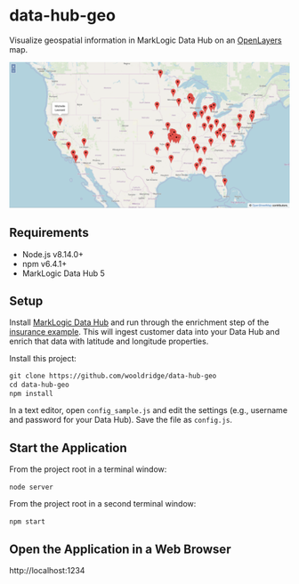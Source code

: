 # data-hub-geo

Visualize geospatial information in MarkLogic Data Hub on an [OpenLayers](https://openlayers.org/) map.

<img src="https://raw.githubusercontent.com/wooldridge/data-hub-geo/master/images/screenshot.png" alt="Map" style="width: 600px;"/>

## Requirements

- Node.js v8.14.0+
- npm v6.4.1+
- MarkLogic Data Hub 5

## Setup

Install [MarkLogic Data Hub](https://github.com/marklogic/marklogic-data-hub) and run through the enrichment step of the [insurance example](https://github.com/marklogic/marklogic-data-hub/tree/master/examples/insurance). This will ingest customer data into your Data Hub and enrich that data with latitude and longitude properties.

Install this project:

```
git clone https://github.com/wooldridge/data-hub-geo
cd data-hub-geo
npm install
```

In a text editor, open `config_sample.js` and edit the settings (e.g., username and password for your Data Hub). Save the file as `config.js`.

## Start the Application

From the project root in a terminal window:

`node server`

From the project root in a second terminal window:

`npm start`

## Open the Application in a Web Browser

http://localhost:1234
